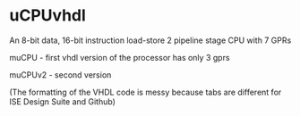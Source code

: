 # uCPUvhdl
An 8-bit data, 16-bit instruction load-store 2 pipeline stage CPU with 7 GPRs

muCPU - first vhdl version of the processor has only 3 gprs

muCPUv2 - second version

(The formatting of the VHDL code is messy because tabs are different for ISE Design Suite and Github)
